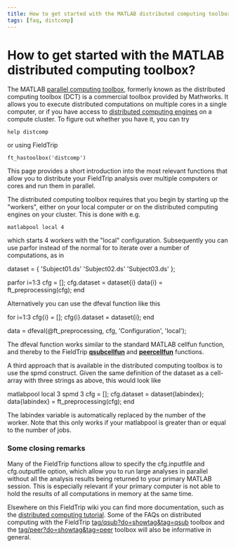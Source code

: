 ```yaml
---
title: How to get started with the MATLAB distributed computing toolbox?
tags: [faq, distcomp]
---
```


#  How to get started with the MATLAB distributed computing toolbox? 

The MATLAB [parallel computing toolbox](http://www.mathworks.com/products/index.html), formerly known as the distributed computing toolbox (DCT) is a commercial toolbox provided by Mathworks. It allows you to execute distributed computations on multiple cores in a single computer, or if you have access to [distributed computing engines](http://www.mathworks.com/products/distriben/index.html) on a compute cluster. To figure out whether you have it, you can try

    help distcomp

or using FieldTrip

    ft_hastoolbox('distcomp')

This page provides a short introduction into the most relevant functions that allow you to distribute your FieldTrip analysis over multiple computers or cores and run them in parallel.

The distributed computing toolbox requires that you begin by starting up the "workers", either on your local computer or on the distributed computing engines on your cluster. This is done with e.g. 

    matlabpool local 4

which starts 4 workers with the "local" configuration. Subsequently you can use parfor instead of the normal for to iterate over a number of computations, as in

  
  dataset = {
  'Subject01.ds'
  'Subject02.ds'
  'Subject03.ds'
  };
  
  parfor i=1:3
    cfg = [];
    cfg.dataset = dataset{i}
    data{i} = ft_preprocessing(cfg);
  end

   
Alternatively you can use the dfeval function like this

  
  for i=1:3
    cfg{i} = [];
    cfg{i}.dataset = dataset{i};
  end
  
  data = dfeval(@ft_preprocessing, cfg, 'Configuration', 'local');

The dfeval function works similar to the standard MATLAB cellfun function, and thereby to the FieldTrip **[qsubcellfun](/reference/qsubcellfun)** and **[peercellfun](/reference/peercellfun)** functions. 

A third approach that is available in the distributed computing toolbox is to use the spmd construct. Given the same definition of the dataset as a cell-array with three strings as above, this would look like

  
  matlabpool local 3
  spmd 3
    cfg = [];
    cfg.dataset = dataset{labindex};
    data{labindex} = ft_preprocessing(cfg);
  end

The labindex variable is automatically replaced by the number of the worker. Note that this only works if your matlabpool is greater than or equal to the number of jobs.

### Some closing remarks

Many of the FieldTrip functions allow to specify the cfg.inputfile and cfg.outputfile option, which allow you to run large analyses in parallel without all the analysis results being returned to your primary MATLAB session. This is especially relevant if your primary computer is not able to hold the results of all computations in memory at the same time.

Elsewhere on this FieldTrip wiki you can find more documentation, such as the [distributed computing tutorial](/tutorial/distributedcomputing). Some of the FAQs on distributed computing with the FieldTrip [tag/qsub?do=showtag&tag=qsub](/tag/qsub?do=showtag&tag=qsub) toolbox and the [tag/peer?do=showtag&tag=peer](/tag/peer?do=showtag&tag=peer) toolbox will also be informative in general. 

 

 

